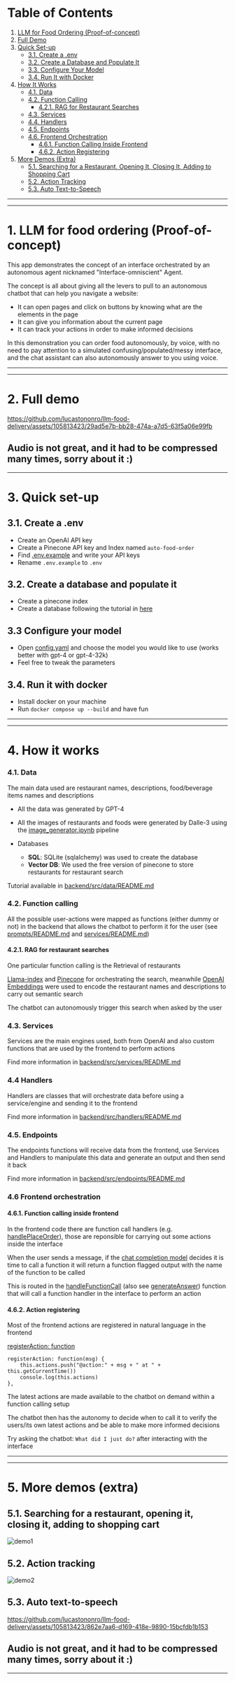 # Table of Contents

1. [LLM for Food Ordering (Proof-of-concept)](#1-llm-for-food-ordering-proof-of-concept)
2. [Full Demo](#2-full-demo)
3. [Quick Set-up](#3-quick-set-up)
   - [3.1. Create a .env](#31-create-a-env)
   - [3.2. Create a Database and Populate It](#32-create-a-database-and-populate-it)
   - [3.3. Configure Your Model](#33-configure-your-model)
   - [3.4. Run It with Docker](#34-run-it-with-docker)
4. [How It Works](#4-how-it-works)
   - [4.1. Data](#41-data)
   - [4.2. Function Calling](#42-function-calling)
     - [4.2.1. RAG for Restaurant Searches](#421-rag-for-restaurant-searches)
   - [4.3. Services](#43-services)
   - [4.4. Handlers](#44-handlers)
   - [4.5. Endpoints](#45-endpoints)
   - [4.6. Frontend Orchestration](#46-frontend-orchestration)
     - [4.6.1. Function Calling Inside Frontend](#461-function-calling-inside-frontend)
     - [4.6.2. Action Registering](#462-action-registering)
5. [More Demos (Extra)](#5-more-demos-extra)
   - [5.1. Searching for a Restaurant, Opening It, Closing It, Adding to Shopping Cart](#51-searching-for-a-restaurant-opening-it-closing-it-adding-to-shopping-cart)
   - [5.2. Action Tracking](#52-action-tracking)
   - [5.3. Auto Text-to-Speech](#53-auto-text-to-speech)
----
----
# 1. LLM for food ordering (Proof-of-concept)

This app demonstrates the concept of an interface orchestrated by an autonomous agent nicknamed "Interface-omniscient" Agent.

The concept is all about giving all the levers to pull to an autonomous chatbot that can help you navigate a website:

- It can open pages and click on buttons by knowing what are the elements in the page
- It can give you information about the current page
- It can track your actions in order to make informed decisions

In this demonstration you can order food autonomously, by voice, with no need to pay attention to a simulated confusing/populated/messy interface, and the chat assistant can also autonomously answer to you using voice.

----
----
# 2. Full demo 

https://github.com/lucastononro/llm-food-delivery/assets/105813423/29ad5e7b-bb28-474a-a7d5-63f5a06e99fb

Audio is not great, and it had to be compressed many times, sorry about it :)
----
----
# 3. Quick set-up

## 3.1. Create a .env
- Create an OpenAI API key
- Create a Pinecone API key and Index named `auto-food-order`
- Find [.env.example](./backend/.env.example) and write your API keys
- Rename `.env.example` to `.env`

## 3.2. Create a database and populate it
- Create a pinecone index
- Create a database following the tutorial in [here](./backend/src/data/README.md)

## 3.3 Configure your model
- Open [config.yaml](./backend/src/config/config.yaml) and choose the model you would like to use (works better with gpt-4 or gpt-4-32k)
- Feel free to tweak the parameters

## 3.4. Run it with docker
- Install docker on your machine
- Run ```docker compose up --build``` and have fun

----
----
# 4. How it works 

### 4.1. Data

The main data used are restaurant names, descriptions, food/beverage items names and descriptions

- All the data was generated by GPT-4

- All the images of restaurants and foods were generated by Dalle-3 using the [image_generator.ipynb](./backend/src/images_generator/image_generator.ipynb) pipeline
- Databases
    - **SQL**: SQLite (sqlalchemy) was used to create the database
    - **Vector DB**: We used the free version of pinecone to store restaurants for restaurant search

Tutorial available in [backend/src/data/README.md](./backend/src/data/README.md)

### 4.2. Function calling

All the possible user-actions were mapped as functions (either dummy or not) in the backend that allows the chatbot to perform it for the user (see [prompts/README.md](./backend/src/prompts/README.md) and [services/README.md](./backend/src/services/README.md))

#### 4.2.1. RAG for restaurant searches

One particular function calling is the Retrieval of restaurants

[Llama-index](https://github.com/run-llama/llama_index) and [Pinecone](https://github.com/run-llama/llama_index) for orchestrating the search, meanwhile [OpenAI Embeddings](https://platform.openai.com/docs/guides/embeddings) were used to encode the restaurant names and descriptions to carry out semantic search

The chatbot can autonomously trigger this search when asked by the user

### 4.3. Services

Services are the main engines used, both from OpenAI and also custom functions that are used by the frontend to perform actions

Find more information in [backend/src/services/README.md](./backend/src/services/README.md)

### 4.4 Handlers

Handlers are classes that will orchestrate data before using a service/engine and sending it to the frontend

Find more information in [backend/src/handlers/README.md](./backend/src/handlers/README.md)


### 4.5. Endpoints

The endpoints functions will receive data from the frontend, use Services and Handlers to manipulate this data and generate an output and then send it back

Find more information in [backend/src/endpoints/README.md](./backend/src/endpoints/README.md)


### 4.6 Frontend orchestration

#### 4.6.1. Function calling inside frontend

In the frontend code there are function call handlers (e.g. [handlePlaceOrder](./frontend/src/components/AppContainer.vue#434)), those are reponsible for carrying out some actions inside the interface

When the user sends a message, if the [chat completion model](./backend/src/services/openai_service/chat_completion.py) decides it is time to call a function it will return a function flagged output with the name of the function to be called

This is routed in the [handleFunctionCall](./frontend/src/components/AppContainer.vue#312) (also see [generateAnswer](./frontend/src/components/AppContainer.vue#279)) function that will call a function handler in the interface to perform an action


#### 4.6.2. Action registering

Most of the frontend actions are registered in natural language in the frontend

[registerAction: function](./frontend/src/components/AppContainer.vue#492)
``` 
registerAction: function(msg) {
    this.actions.push("@action:" + msg + " at " + this.getCurrentTime())
    console.log(this.actions)
},
```

The latest actions are made available to the chatbot on demand within a function calling setup

The chatbot then has the autonomy to decide when to call it to verify the users/its own latest actions and be able to make more informed decisions

Try asking the chatbot: ```What did I just do?``` after interacting with the interface

----
----

# 5. More demos (extra) 

## 5.1. Searching for a restaurant, opening it, closing it, adding to shopping cart

![demo1](./docs/gifs/demo_1.gif)

## 5.2. Action tracking

![demo2](./docs/gifs/demo_2.gif)


## 5.3. Auto text-to-speech

https://github.com/lucastononro/llm-food-delivery/assets/105813423/862e7aa6-d169-418e-9890-15bcfdb1b153

Audio is not great, and it had to be compressed many times, sorry about it :)
----
----
